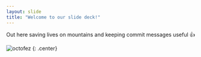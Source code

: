 ```yaml
---
layout: slide
title: "Welcome to our slide deck!"
---
```


Out here saving lives on mountains and keeping commit messages useful :+1:

![octofez](https://octodex.github.com/images/octofez.png)
{: .center}
